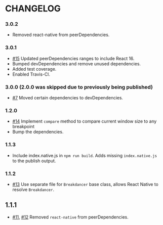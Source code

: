 # CHANGELOG

### 3.0.2

- Removed react-native from peerDependencies.

### 3.0.1

- [#15] Updated peerDependencies ranges to include React 16.
- Bumped devDependencies and remove unused dependencies.
- Added test coverage.
- Enabled Travis-CI.

### 3.0.0 (2.0.0 was skipped due to previously being published)

- [#7] Moved certain dependencies to devDependencies.

### 1.2.0

- [#14] Implement `compare` method to compare current window size to any breakpoint
- Bump the dependencies.

### 1.1.3

- Include index.native.js in `npm run build`. Adds missing `index.native.js` to the publish output.

### 1.1.2

- [#13] Use separate file for `Breakdancer` base class, allows React Native to resolve `Breakdancer`.

## 1.1.1

- [#11], [#12] Removed `react-native` from peerDependencies.

[#7]: https://github.com/godaddy/breakdancer/pull/7
[#11]: https://github.com/godaddy/breakdancer/pull/11
[#12]: https://github.com/godaddy/breakdancer/pull/12
[#13]: https://github.com/godaddy/breakdancer/pull/13
[#14]: https://github.com/godaddy/breakdancer/pull/14
[#15]: https://github.com/godaddy/breakdancer/pull/14
